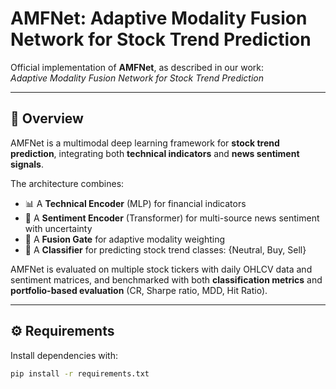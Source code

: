 # AMFNet: Adaptive Modality Fusion Network for Stock Trend Prediction  

Official implementation of **AMFNet**, as described in our work:  
*Adaptive Modality Fusion Network for Stock Trend Prediction*  

---

## 📌 Overview  
AMFNet is a multimodal deep learning framework for **stock trend prediction**, integrating both **technical indicators** and **news sentiment signals**.  

The architecture combines:  
- 📊 A **Technical Encoder** (MLP) for financial indicators  
- 📰 A **Sentiment Encoder** (Transformer) for multi-source news sentiment with uncertainty  
- 🔀 A **Fusion Gate** for adaptive modality weighting  
- 🎯 A **Classifier** for predicting stock trend classes: {Neutral, Buy, Sell}  

AMFNet is evaluated on multiple stock tickers with daily OHLCV data and sentiment matrices, and benchmarked with both **classification metrics** and **portfolio-based evaluation** (CR, Sharpe ratio, MDD, Hit Ratio).  

---

## ⚙️ Requirements  
Install dependencies with:  

```bash
pip install -r requirements.txt
